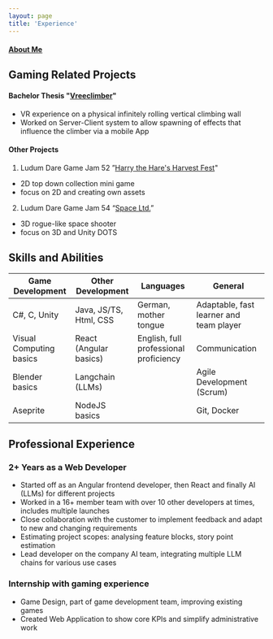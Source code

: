 ```yaml
---
layout: page
title: 'Experience'
---
```


#### [<ins>About Me</ins>](https://paulbliemegger.github.io/aboutme)

## Gaming Related Projects

#### Bachelor Thesis "[Vreeclimber](https://www.vreeclimber.at/)"

- VR experience on a physical infinitely rolling vertical climbing wall
- Worked on Server-Client system to allow spawning of effects that influence the climber via a mobile App

#### Other Projects

1. Ludum Dare Game Jam 52 ”[Harry the Hare's Harvest Fest](https://ldjam.com/events/ludum-dare/52/harry-the-hares-harvest-fest)"

- 2D top down collection mini game
- focus on 2D and creating own assets

2. Ludum Dare Game Jam 54 “[Space Ltd.](https://ldjam.com/events/ludum-dare/54/space-ltd-15)”

- 3D rogue-like space shooter
- focus on 3D and Unity DOTS

## Skills and Abilities

| Game Development        | Other Development      | Languages                              | General                                 |
| ----------------------- | ---------------------- | -------------------------------------- | --------------------------------------- |
| C#, C, Unity            | Java, JS/TS, Html, CSS | German, mother tongue                  | Adaptable, fast learner and team player |
| Visual Computing basics | React (Angular basics) | English, full professional proficiency | Communication                           |
| Blender basics          | Langchain (LLMs)       |                                        | Agile Development (Scrum)               |
| Aseprite                | NodeJS basics          | <br>                                   | Git, Docker                             |

## Professional Experience

### 2+ Years as a Web Developer

- Started off as an Angular frontend developer, then React and finally AI (LLMs) for different projects
- Worked in a 16+ member team with over 10 other developers at times, includes multiple launches
- Close collaboration with the customer to implement feedback and adapt to new and changing requirements
- Estimating project scopes: analysing feature blocks, story point estimation
- Lead developer on the company AI team, integrating multiple LLM chains for various use cases

### Internship with gaming experience

- Game Design, part of game development team, improving existing games
- Created Web Application to show core KPIs and simplify administrative work
